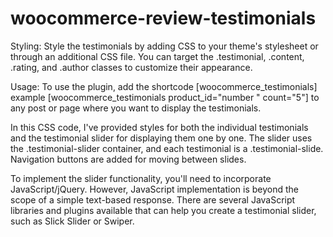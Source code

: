 # woocommerce-review-testimonials


Styling:
Style the testimonials by adding CSS to your theme's stylesheet or through an additional CSS file. You can target the .testimonial, .content, .rating, and .author classes to customize their appearance.

Usage:
To use the plugin, add the shortcode [woocommerce_testimonials] example [woocommerce_testimonials product_id="number " count="5"] to any post or page where you want to display the testimonials.

In this CSS code, I've provided styles for both the individual testimonials and the testimonial slider for displaying them one by one. The slider uses the .testimonial-slider container, and each testimonial is a .testimonial-slide. Navigation buttons are added for moving between slides.

To implement the slider functionality, you'll need to incorporate JavaScript/jQuery. However, JavaScript implementation is beyond the scope of a simple text-based response. There are several JavaScript libraries and plugins available that can help you create a testimonial slider, such as Slick Slider or Swiper.

